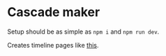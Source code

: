 # Cascade maker
Setup should be as simple as `npm i` and `npm run dev`.

Creates timeline pages like [this](https://robko.ch/timeline).
